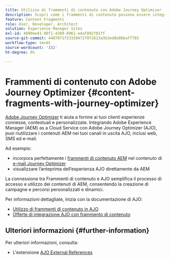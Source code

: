 ```yaml
---
title: Utilizzo di frammenti di contenuto con Adobe Journey Optimizer
description: Scopri come i frammenti di contenuto possono essere integrati e utilizzati con Adobe Journey Optimizer.
feature: Content Fragments
role: User, Developer, Architect
solution: Experience Manager Sites
exl-id: 4090ee41-80f1-4389-8961-e4af891f01ff
source-git-commit: 4407071f2332047270f2613a3b3ed8e88baff785
workflow-type: tm+mt
source-wordcount: '152'
ht-degree: 6%

---
```


# Frammenti di contenuto con Adobe Journey Optimizer {#content-fragments-with-journey-optimizer}

[Adobe Journey Optimizer](https://experienceleague.adobe.com/it/docs/journey-optimizer/using/get-started/get-started) ti aiuta a fornire ai tuoi clienti esperienze connesse, contestuali e personalizzate. Integrando Adobe Experience Manager (AEM) as a Cloud Service con Adobe Journey Optimizer (AJO), puoi riutilizzare i contenuti AEM nei tuoi canali in uscita AJO, inclusi web, SMS ed e-mail.

Ad esempio:

* incorpora perfettamente i [frammenti di contenuto AEM](/help/sites-cloud/administering/content-fragments/overview.md) nel contenuto di [e-mail Journey Optimizer](https://experienceleague.adobe.com/it/docs/journey-optimizer/using/channels/email/get-started-email)
* visualizzare l’anteprima dell’esperienza AJO direttamente da AEM

La connessione tra Frammenti di contenuto e AJO semplifica il processo di accesso e utilizzo dei contenuti di AEM, consentendo la creazione di campagne e percorsi personalizzati e dinamici.

Per informazioni dettagliate, inizia con la documentazione di AJO:

* [Utilizzo di frammenti di contenuto in AJO](https://experienceleague.adobe.com/docs/journey-optimizer/using/integrations/aem-fragments.html?lang=it#integrations)
* [Offerte di integrazione AJO con frammento di contenuto](https://experienceleague.adobe.com/it/docs/journey-optimizer/using/decisioning/offer-decisioning/managing-offers-in-the-offer-library/configure-offers/add-representations#urls)

## Ulteriori informazioni {#further-information}

Per ulteriori informazioni, consulta:

* L&#39;estensione [AJO External References](/help/sites-cloud/administering/content-fragments/extension-content-fragment-ajo-external-references.md)
